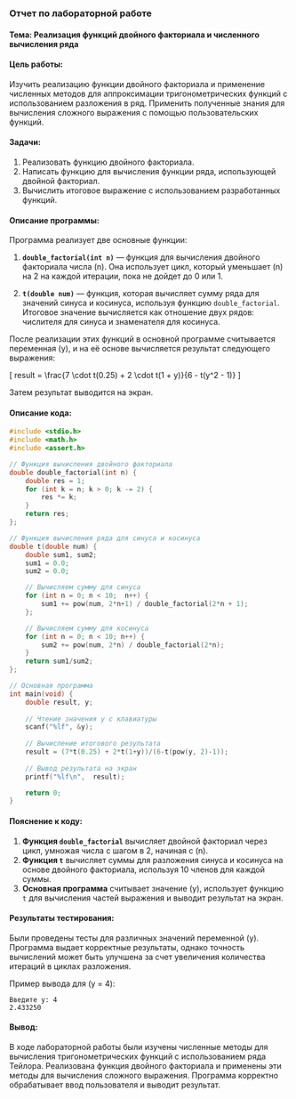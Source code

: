 ### Отчет по лабораторной работе

#### Тема: Реализация функций двойного факториала и численного вычисления ряда

#### Цель работы:
Изучить реализацию функции двойного факториала и применение численных методов для аппроксимации тригонометрических функций с использованием разложения в ряд. Применить полученные знания для вычисления сложного выражения с помощью пользовательских функций.

#### Задачи:
1. Реализовать функцию двойного факториала.
2. Написать функцию для вычисления функции ряда, использующей двойной факториал.
3. Вычислить итоговое выражение с использованием разработанных функций.

#### Описание программы:

Программа реализует две основные функции:

1. **`double_factorial(int n)`** — функция для вычисления двойного факториала числа \(n\). Она использует цикл, который уменьшает \(n\) на 2 на каждой итерации, пока не дойдет до 0 или 1.

2. **`t(double num)`** — функция, которая вычисляет сумму ряда для значений синуса и косинуса, используя функцию `double_factorial`. Итоговое значение вычисляется как отношение двух рядов: числителя для синуса и знаменателя для косинуса.

После реализации этих функций в основной программе считывается переменная \(y\), и на её основе вычисляется результат следующего выражения:

\[
result = \frac{7 \cdot t(0.25) + 2 \cdot t(1 + y)}{6 - t(y^2 - 1)}
\]

Затем результат выводится на экран.

#### Описание кода:

```c
#include <stdio.h>
#include <math.h>
#include <assert.h>

// Функция вычисления двойного факториала
double double_factorial(int n) {
    double res = 1;
    for (int k = n; k > 0; k -= 2) {
        res *= k;
    }
    return res;
};

// Функция вычисления ряда для синуса и косинуса
double t(double num) {
    double sum1, sum2;
    sum1 = 0.0;
    sum2 = 0.0;

    // Вычисляем сумму для синуса
    for (int n = 0; n < 10;  n++) {
        sum1 += pow(num, 2*n+1) / double_factorial(2*n + 1);
    };

    // Вычисляем сумму для косинуса
    for (int n = 0; n < 10; n++) {
        sum2 += pow(num, 2*n) / double_factorial(2*n);
    }
    return sum1/sum2;
};

// Основная программа
int main(void) {
    double result, y;
    
    // Чтение значения y с клавиатуры
    scanf("%lf", &y);
    
    // Вычисление итогового результата
    result = (7*t(0.25) + 2*t(1+y))/(6-t(pow(y, 2)-1));
    
    // Вывод результата на экран
    printf("%lf\n",  result);

    return 0;
}
```

#### Пояснение к коду:

1. **Функция `double_factorial`** вычисляет двойной факториал через цикл, умножая числа с шагом в 2, начиная с \(n\).
2. **Функция `t`** вычисляет суммы для разложения синуса и косинуса на основе двойного факториала, используя 10 членов для каждой суммы.
3. **Основная программа** считывает значение \(y\), использует функцию `t` для вычисления частей выражения и выводит результат на экран.

#### Результаты тестирования:

Были проведены тесты для различных значений переменной \(y\). Программа выдает корректные результаты, однако точность вычислений может быть улучшена за счет увеличения количества итераций в циклах разложения.

Пример вывода для \(y = 4\):

```
Введите y: 4
2.433250
```

#### Вывод:

В ходе лабораторной работы были изучены численные методы для вычисления тригонометрических функций с использованием ряда Тейлора. Реализована функция двойного факториала и применены эти методы для вычисления сложного выражения. Программа корректно обрабатывает ввод пользователя и выводит результат.